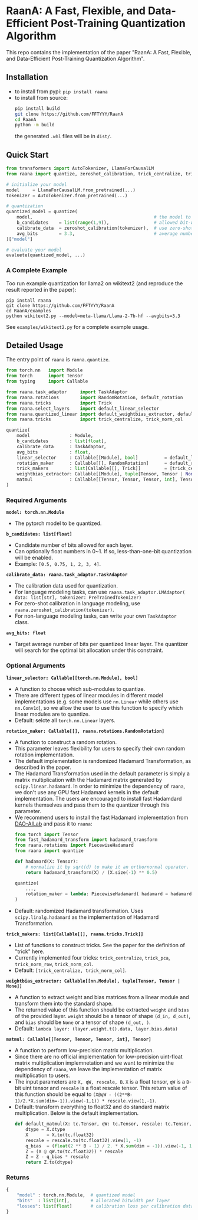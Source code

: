# RaanA: A Fast, Flexible, and Data-Efficient Post-Training Quantization Algorithm

This repo contains the implementation of the paper "RaanA: A Fast, Flexible, and Data-Efficient Post-Training Quantization Algorithm".

## Installation

- to install from pypi: `pip install raana`
- to install from source: 
    ```sh
    pip install build 
    git clone https://github.com/FFTYYY/RaanA
    cd RaanA
    python -m build 
    ```
    the generated `.whl` files will be in `dist/`.

## Quick Start

```python
from transformers import AutoTokenizer, LlamaForCausalLM
from raana import quantize, zeroshot_calibration, trick_centralize, trick_norm_row

# initialize your model
model     = LlamaForCausalLM.from_pretrained(...)
tokenizer = AutoTokenizer.from_pretrained(...)

# quantization
quantized_model = quantize(
    model,                                              # the model to quantize
    b_candidates    = list(range(1,9)),                 # allowed bit-width
    calibrate_data  = zeroshot_calibration(tokenizer),  # use zero-shot calibration
    avg_bits        = 3.3,                              # average number of bits
)["model"]

# evaluate your model
evaluete(quantized_model, ...)
```

### A Complete Example
Too run example quantization for llama2 on wikitext2 (and reproduce the result reported in the paper):
```
pip install raana
git clone https://github.com/FFTYYY/RaanA
cd RaanA/examples
python wikitext2.py --model=meta-llama/Llama-2-7b-hf --avgbits=3.3
```
See `examples/wikitext2.py` for a complete example usage.

## Detailed Usage

The entry point of `raana` is `ranna.quantize`.

```python
from torch.nn   import Module
from torch      import Tensor
from typing     import Callable

from raana.task_adaptor     import TaskAdaptor
from raana.rotations        import RandomRotation, default_rotation
from raana.tricks           import Trick
from raana.select_layers    import default_linear_selector
from raana.quantized_linear import default_weightbias_extractor, default_matmul
from raana.tricks           import trick_centralize, trick_norm_col

quantize(
    model               : Module,
    b_candidates        : list[float],
    calibrate_data      : TaskAdaptor,
    avg_bits            : float,
    linear_selector     : Callable[[Module], bool]          = default_linear_selector,
    rotation_maker      : Callable[[], RandomRotation]      = default_rotation,
    trick_makers        : list[Callable[[], Trick]]         = [trick_centralize, trick_norm_col],
    weightbias_extractor: Callable[[Module], tuple[Tensor, Tensor | None]] = default_weightbias_extractor,
    matmul              : Callable[[Tensor, Tensor, Tensor, int], Tensor]  = default_matmul,
)
```

### Required Arguments

**`model: torch.nn.Module`**
- The pytorch model to be quantized.
  
**`b_candidates: list[float]`**
- Candidate number of bits allowed for each layer.
- Can optionally float numbers in 0~1. If so, less-than-one-bit quantization will be enabled.
- Example: `[0.5, 0.75, 1, 2, 3, 4]`.

**`calibrate_data: raana.task_adaptor.TaskAdaptor`**
- The calibration data used for quantization.
- For language modeling tasks, can use `raana.task_adaptor.LMAdaptor( data: list[str], tokenizer: PreTrainedTokenizer)`
- For zero-shot calibration in language modeling, use `raana.zeroshot_calibration(tokenizer)`.
- For non-language modeling tasks, can write your own `TaskAdaptor` class. 

**`avg_bits: float`**

- Target average number of bits per quantized linear layer. The quantizer will search for the optimal bit allocation under this constraint.

### Optional Arguments

**`linear_selector: Callable[[torch.nn.Module], bool]`**
- A function to choose which sub-modules to quantize.
- There are different types of linear modules in different model implementations (e.g. some models use `nn.Linear` while others use `nn.Conv1d`), so we allow the user to use this function to specify which linear modules are to quantize.
- Default: selcte all `torch.nn.Linear` layers.


**`rotation_maker: Callable[[], raana.rotations.RandomRotation]`**
- A function to construct a random rotation.
- This parameter leaves flexibility for users to specify their own random rotation implementation.
- The default implementation is randomized Hadamard Transformation, as described in the paper. 
- The Hadamard Transformation used in the default parameter is simply a matrix multiplication with the Hadamard matrix generated by `scipy.linear.hadamard`. In order to minimize the dependency of `raana`, we don't use any GPU fast Hadamard kernels in the default implementation. The users are encouraged to install fast Hadamdard kernels themselves and pass them to the quantizer through this parameter.
- We recommend users to install the fast Hadamard implementation from [DAO-AILab](https://github.com/Dao-AILab/fast-hadamard-transform) and pass it to `raana`:
    ```python
    from torch import Tensor
    from fast_hadamard_transform import hadamard_transform
    from raana.rotations import PiecewiseHadamard
    from raana import quantize

    def hadamard(X: Tensor):
        # normalize it by sqrt(d) to make it an orthornormal operator.
        return hadamard_transform(X) / (X.size(-1) ** 0.5) 

    quantize(
        ..., 
        rotation_maker = lambda: PiecewiseHadamard( hadamard = hadamard )
    )
    ```
- Default: randomized Hadamard transformation. Uses `scipy.linalg.hadamard` as the implementation of Hadamard Transformation.

**`trick_makers: list[Callable[[], raana.tricks.Trick]]`**
- List of functions to construct tricks. See the paper for the definition of "trick" here.
- Currently implemented four tricks: `trick_centralize`, `trick_pca`, `trick_norm_row`, `trick_norm_col`.
- Default: `[trick_centralize, trick_norm_col]`.

**`weightbias_extractor: Callable[[nn.Module], tuple[Tensor, Tensor | None]]`**
- A function to extract weight and bias matrices from a linear module and transform them into the standard shape.
- The returned value of this function should be extracted `weight` and `bias` of the provided layer. `weight` should be a tensor of shape `(d_in, d_out)`, and `bias` should be `None` or a tensor of shape `(d_out, )`.
- Default: `lambda layer: (layer.weight.t().data, layer.bias.data)`

**`matmul: Callable[[Tensor, Tensor, Tensor, int], Tensor]`**
- A function to perform low-precision matrix multiplication.
- Since there are no official implementation for low-precision uint-float matrix multiplication implemnetation and we want to minimize the dependency of `raana`, we leave the implementation of matrix multiplication to users.
- The input parameters are `X, qW, rescale, B`. `X` is a float tensor, `qW` is a `B`-bit uint tensor and `rescale` is a float rescale tensor. This return value of this function should be equal to `(X@qW - ((2**B-1)/2.*X.sum(dim=-1)).view(-1,1)) * rescale.view(1,-1)`. 
- Default: transform everything to float32 and do standard matrix multiplication. Below is the default implementation.
    ```python
    def default_matmul(X: tc.Tensor, qW: tc.Tensor, rescale: tc.Tensor, B: int):
        dtype = X.dtype
        X       = X.to(tc.float32)
        rescale = rescale.to(tc.float32).view(1, -1)
        q_bias  = (float(2 ** B - 1) / 2. * X.sum(dim = -1)).view(-1, 1)
        Z = (X @ qW.to(tc.float32)) * rescale
        Z = Z - q_bias * rescale
        return Z.to(dtype)
    ```

### Returns
```python
{
    "model" : torch.nn.Module,  # quantized model
    "bits"  : list[int],        # allocated bitwidth per layer
    "losses": list[float]       # calibration loss per calibration data
}
```
